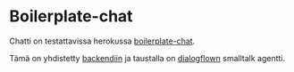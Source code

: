 # Boilerplate-chat

Chatti on testattavissa herokussa [boilerplate-chat](https://vast-plateau-87346.herokuapp.com/).

Tämä on yhdistetty [backendiin](https://github.com/Pinosto/dialogflow-boilerplate-chat-backend) ja taustalla on [dialogflown](https://dialogflow.cloud.google.com/#/agent/boilerplate-chat-307515/intents) smalltalk agentti.
